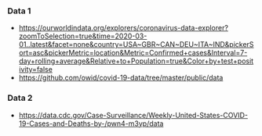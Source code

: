 
### Data 1
- https://ourworldindata.org/explorers/coronavirus-data-explorer?zoomToSelection=true&time=2020-03-01..latest&facet=none&country=USA~GBR~CAN~DEU~ITA~IND&pickerSort=asc&pickerMetric=location&Metric=Confirmed+cases&Interval=7-day+rolling+average&Relative+to+Population=true&Color+by+test+positivity=false
- https://github.com/owid/covid-19-data/tree/master/public/data

### Data 2
- https://data.cdc.gov/Case-Surveillance/Weekly-United-States-COVID-19-Cases-and-Deaths-by-/pwn4-m3yp/data
